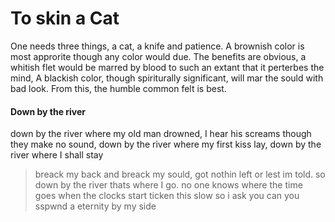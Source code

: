# To skin a Cat
One needs three things, a cat, a knife and patience. A brownish color is most approrite though any color would due. The benefits are obvious, a whitish flet would be marred by blood to such an extant that it perterbes the mind, A blackish color, though spiriturally significant, will mar the sould with bad look. From this, the humble common felt is best. 


#### Down by the river
down by the river where my old man drowned, I hear his screams though they make no sound, down by the river where my first kiss lay, down by the river where I shall stay

> breack my back and breack my sould, got nothin left or lest im told. so down by the river thats where I go. 
> no one knows where the time goes when the clocks start ticken this slow so i ask you can you sspwnd a eternity by my side
<!--stackedit_data:
eyJoaXN0b3J5IjpbMTc3MDI4MzMyOCwxMzI5NzY4ODUxLDIwNT
c2NzI0NzVdfQ==
-->